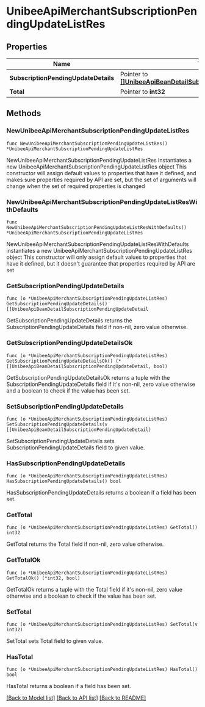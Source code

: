 # UnibeeApiMerchantSubscriptionPendingUpdateListRes

## Properties

Name | Type | Description | Notes
------------ | ------------- | ------------- | -------------
**SubscriptionPendingUpdateDetails** | Pointer to [**[]UnibeeApiBeanDetailSubscriptionPendingUpdateDetail**](UnibeeApiBeanDetailSubscriptionPendingUpdateDetail.md) | SubscriptionPendingUpdateDetails | [optional] 
**Total** | Pointer to **int32** | Total | [optional] 

## Methods

### NewUnibeeApiMerchantSubscriptionPendingUpdateListRes

`func NewUnibeeApiMerchantSubscriptionPendingUpdateListRes() *UnibeeApiMerchantSubscriptionPendingUpdateListRes`

NewUnibeeApiMerchantSubscriptionPendingUpdateListRes instantiates a new UnibeeApiMerchantSubscriptionPendingUpdateListRes object
This constructor will assign default values to properties that have it defined,
and makes sure properties required by API are set, but the set of arguments
will change when the set of required properties is changed

### NewUnibeeApiMerchantSubscriptionPendingUpdateListResWithDefaults

`func NewUnibeeApiMerchantSubscriptionPendingUpdateListResWithDefaults() *UnibeeApiMerchantSubscriptionPendingUpdateListRes`

NewUnibeeApiMerchantSubscriptionPendingUpdateListResWithDefaults instantiates a new UnibeeApiMerchantSubscriptionPendingUpdateListRes object
This constructor will only assign default values to properties that have it defined,
but it doesn't guarantee that properties required by API are set

### GetSubscriptionPendingUpdateDetails

`func (o *UnibeeApiMerchantSubscriptionPendingUpdateListRes) GetSubscriptionPendingUpdateDetails() []UnibeeApiBeanDetailSubscriptionPendingUpdateDetail`

GetSubscriptionPendingUpdateDetails returns the SubscriptionPendingUpdateDetails field if non-nil, zero value otherwise.

### GetSubscriptionPendingUpdateDetailsOk

`func (o *UnibeeApiMerchantSubscriptionPendingUpdateListRes) GetSubscriptionPendingUpdateDetailsOk() (*[]UnibeeApiBeanDetailSubscriptionPendingUpdateDetail, bool)`

GetSubscriptionPendingUpdateDetailsOk returns a tuple with the SubscriptionPendingUpdateDetails field if it's non-nil, zero value otherwise
and a boolean to check if the value has been set.

### SetSubscriptionPendingUpdateDetails

`func (o *UnibeeApiMerchantSubscriptionPendingUpdateListRes) SetSubscriptionPendingUpdateDetails(v []UnibeeApiBeanDetailSubscriptionPendingUpdateDetail)`

SetSubscriptionPendingUpdateDetails sets SubscriptionPendingUpdateDetails field to given value.

### HasSubscriptionPendingUpdateDetails

`func (o *UnibeeApiMerchantSubscriptionPendingUpdateListRes) HasSubscriptionPendingUpdateDetails() bool`

HasSubscriptionPendingUpdateDetails returns a boolean if a field has been set.

### GetTotal

`func (o *UnibeeApiMerchantSubscriptionPendingUpdateListRes) GetTotal() int32`

GetTotal returns the Total field if non-nil, zero value otherwise.

### GetTotalOk

`func (o *UnibeeApiMerchantSubscriptionPendingUpdateListRes) GetTotalOk() (*int32, bool)`

GetTotalOk returns a tuple with the Total field if it's non-nil, zero value otherwise
and a boolean to check if the value has been set.

### SetTotal

`func (o *UnibeeApiMerchantSubscriptionPendingUpdateListRes) SetTotal(v int32)`

SetTotal sets Total field to given value.

### HasTotal

`func (o *UnibeeApiMerchantSubscriptionPendingUpdateListRes) HasTotal() bool`

HasTotal returns a boolean if a field has been set.


[[Back to Model list]](../README.md#documentation-for-models) [[Back to API list]](../README.md#documentation-for-api-endpoints) [[Back to README]](../README.md)


